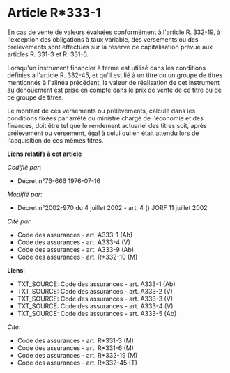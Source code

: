 # Article R*333-1

En cas de vente de valeurs évaluées conformément à l'article R. 332-19, à l'exception des obligations à taux variable, des
versements ou des prélèvements sont effectués sur la réserve de capitalisation prévue aux articles R. 331-3 et R. 331-6.

Lorsqu'un instrument financier à terme est utilisé dans les conditions définies à l'article R. 332-45, et qu'il est lié à un
titre ou un groupe de titres mentionnés à l'alinéa précédent, la valeur de réalisation de cet instrument au dénouement est
prise en compte dans le prix de vente de ce titre ou de ce groupe de titres.

Le montant de ces versements ou prélèvements, calculé dans les conditions fixées par arrêté du ministre chargé de l'économie
et des finances, doit être tel que le rendement actuariel des titres soit, après prélèvement ou versement, égal à celui qui
en était attendu lors de l'acquisition de ces mêmes titres.

**Liens relatifs à cet article**

_Codifié par_:

  - Décret n°76-666 1976-07-16

_Modifié par_:

  - Décret n°2002-970 du 4 juillet 2002 - art. 4 () JORF 11 juillet 2002

_Cité par_:

  - Code des assurances - art. A333-1 (Ab)
  - Code des assurances - art. A333-4 (V)
  - Code des assurances - art. A333-9 (Ab)
  - Code des assurances - art. R*332-10 (M)

**Liens**:

  - TXT_SOURCE: Code des assurances - art. A333-1 (Ab)
  - TXT_SOURCE: Code des assurances - art. A333-2 (V)
  - TXT_SOURCE: Code des assurances - art. A333-3 (V)
  - TXT_SOURCE: Code des assurances - art. A333-4 (V)
  - TXT_SOURCE: Code des assurances - art. A333-5 (Ab)

_Cite_:

  - Code des assurances - art. R*331-3 (M)
  - Code des assurances - art. R*331-6 (M)
  - Code des assurances - art. R*332-19 (M)
  - Code des assurances - art. R*332-45 (T)
